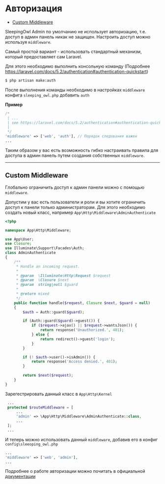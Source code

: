 # Авторизация

 - [Custom Middleware](#middleware)

SleepingOwl Admin по умолчанию не использует авторизацию, т.е. доступ
в админ панель никак не защищен. Настроить доступ можно используя `middleware`.

Самый простой вариант - использовать стандартный механизм, который предоставляет сам Laravel.

Для этого необходимо выполнить консольную команду (Подробнее https://laravel.com/docs/5.2/authentication#authentication-quickstart)
```bash
$ php artisan make:auth
```
После выполнения команды необходимо в настройках `middleware` конфига `sleeping_owl.php` добавить `auth`

**Пример**
```php
/*
 | ...
 | see https://laravel.com/docs/5.2/authentication#authentication-quickstart
 |
 */
'middleware' => ['web', 'auth'], // Порядок следования важен
...
```

Таким образом у вас есть возможность гибко настраивать правила для доступа
в админ панель путем создания собственных `middleware`.

---

<a name="middleware"></a>
## Custom Middleware

Глобально ограничить доступ к админ панели можно с помощью `middleware`.

Допустим у вас есть пользователи и роли и вы хотите ограничить доступ к
панели только администраторам.
Для этого необходимо создать новый класс, например `App\Http\Middleware\AdminAuthenticate`

```php
<?php

namespace App\Http\Middleware;

use App\User;
use Closure;
use Illuminate\Support\Facades\Auth;
class AdminAuthenticate
{
    /**
     * Handle an incoming request.
     *
     * @param  \Illuminate\Http\Request $request
     * @param  \Closure $next
     * @param  string|null $guard
     *
     * @return mixed
     */
    public function handle($request, Closure $next, $guard = null)
    {
        $auth = Auth::guard($guard);

        if (Auth::guard($guard)->guest()) {
            if ($request->ajax() || $request->wantsJson()) {
                return response('Unauthorized.', 401);
            } else {
                return redirect()->guest('login');
            }
        }

        if (! $auth->user()->isAdmin()) {
            return response('Access denied.', 401);
        }
        
        return $next($request);
    }
}
```

Зарегестрировать данный класс в `App\Http\Kernel`

```php
 ...
 protected $routeMiddleware = [
     ...
     'admin' => \App\Http\Middleware\AdminAuthenticate::class,
     ...
 ];
 ...
```

И теперь можно использовать данный `middleware`, добавив его в конфиг `config\sleeoping_owl.php`

```php
...
'middleware' => ['web', 'admin'],
...
```

Подробнее о работе авторизации можно почитать в официальной [документации](https://laravel.com/docs/5.2/authentication)

